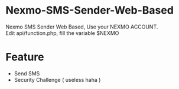 # Nexmo-SMS-Sender-Web-Based
Nexmo SMS Sender Web Based, Use your NEXMO ACCOUNT. <br>
Edit api/function.php, fill the variable $NEXMO
# Feature
<ul>
  <li> Send SMS </li>
  <li> Security Challenge ( useless haha )</li>
</ul>
  
